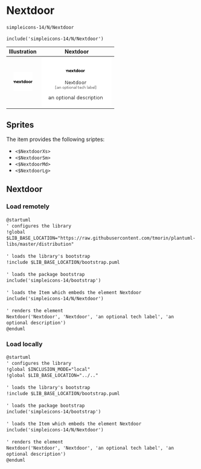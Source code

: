 # Nextdoor


```text
simpleicons-14/N/Nextdoor
```

```text
include('simpleicons-14/N/Nextdoor')
```



| Illustration | Nextdoor |
| :---: | :---: |
| ![illustration for Illustration](../../simpleicons-14/N/Nextdoor.png) | ![illustration for Nextdoor](../../simpleicons-14/N/Nextdoor.Local.png) |



## Sprites
The item provides the following sriptes:

- `<$NextdoorXs>`
- `<$NextdoorSm>`
- `<$NextdoorMd>`
- `<$NextdoorLg>`





## Nextdoor

### Load remotely
```plantuml
@startuml
' configures the library
!global $LIB_BASE_LOCATION="https://raw.githubusercontent.com/tmorin/plantuml-libs/master/distribution"

' loads the library's bootstrap
!include $LIB_BASE_LOCATION/bootstrap.puml

' loads the package bootstrap
include('simpleicons-14/bootstrap')

' loads the Item which embeds the element Nextdoor
include('simpleicons-14/N/Nextdoor')

' renders the element
Nextdoor('Nextdoor', 'Nextdoor', 'an optional tech label', 'an optional description')
@enduml
```

### Load locally
```plantuml
@startuml
' configures the library
!global $INCLUSION_MODE="local"
!global $LIB_BASE_LOCATION="../.."

' loads the library's bootstrap
!include $LIB_BASE_LOCATION/bootstrap.puml

' loads the package bootstrap
include('simpleicons-14/bootstrap')

' loads the Item which embeds the element Nextdoor
include('simpleicons-14/N/Nextdoor')

' renders the element
Nextdoor('Nextdoor', 'Nextdoor', 'an optional tech label', 'an optional description')
@enduml
```

